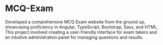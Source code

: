 # MCQ-Exam

Developed a comprehensive MCQ Exam website from the ground up, showcasing proficiency in Angular, TypeScript, Bootstrap, Sass, and HTML. This project involved creating a user-friendly interface for exam takers and an intuitive administration panel for managing questions and results.

